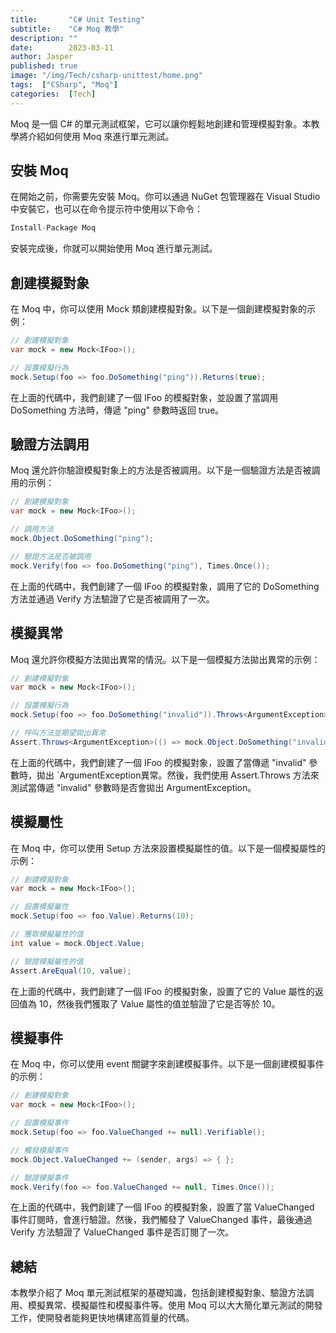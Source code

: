```yaml
---
title:       "C# Unit Testing"
subtitle:    "C# Moq 教學"
description: ""
date:        2023-03-11
author: Jasper
published: true
image: "/img/Tech/csharp-unittest/home.png"
tags:  ["CSharp", "Moq"]
categories:  [Tech]
---
```


Moq 是一個 C# 的單元測試框架，它可以讓你輕鬆地創建和管理模擬對象。本教學將介紹如何使用 Moq 來進行單元測試。

## **安裝 Moq**

在開始之前，你需要先安裝 Moq。你可以通過 NuGet 包管理器在 Visual Studio 中安裝它，也可以在命令提示符中使用以下命令：

```csharp
Install-Package Moq
```
安裝完成後，你就可以開始使用 Moq 進行單元測試。

## **創建模擬對象**

在 Moq 中，你可以使用 Mock 類創建模擬對象。以下是一個創建模擬對象的示例：

```csharp
// 創建模擬對象
var mock = new Mock<IFoo>();

// 設置模擬行為
mock.Setup(foo => foo.DoSomething("ping")).Returns(true);
```
在上面的代碼中，我們創建了一個 IFoo 的模擬對象，並設置了當調用 DoSomething 方法時，傳遞 "ping" 參數時返回 true。

## **驗證方法調用**

Moq 還允許你驗證模擬對象上的方法是否被調用。以下是一個驗證方法是否被調用的示例：

```csharp
// 創建模擬對象
var mock = new Mock<IFoo>();

// 調用方法
mock.Object.DoSomething("ping");

// 驗證方法是否被調用
mock.Verify(foo => foo.DoSomething("ping"), Times.Once());
```

在上面的代碼中，我們創建了一個 IFoo 的模擬對象，調用了它的 DoSomething 方法並通過 Verify 方法驗證了它是否被調用了一次。

## **模擬異常**

Moq 還允許你模擬方法拋出異常的情況。以下是一個模擬方法拋出異常的示例：

```csharp
// 創建模擬對象
var mock = new Mock<IFoo>();

// 設置模擬行為
mock.Setup(foo => foo.DoSomething("invalid")).Throws<ArgumentException>();

// 呼叫方法並期望拋出異常
Assert.Throws<ArgumentException>(() => mock.Object.DoSomething("invalid"));
```

在上面的代碼中，我們創建了一個 IFoo 的模擬對象，設置了當傳遞 "invalid" 參數時，拋出 `ArgumentException異常。然後，我們使用 Assert.Throws 方法來測試當傳遞 "invalid" 參數時是否會拋出 ArgumentException。


## **模擬屬性**

在 Moq 中，你可以使用 Setup 方法來設置模擬屬性的值。以下是一個模擬屬性的示例：

```csharp
// 創建模擬對象
var mock = new Mock<IFoo>();

// 設置模擬屬性
mock.Setup(foo => foo.Value).Returns(10);

// 獲取模擬屬性的值
int value = mock.Object.Value;

// 驗證模擬屬性的值
Assert.AreEqual(10, value);
```

在上面的代碼中，我們創建了一個 IFoo 的模擬對象，設置了它的 Value 屬性的返回值為 10，然後我們獲取了 Value 屬性的值並驗證了它是否等於 10。

## **模擬事件**

在 Moq 中，你可以使用 event 關鍵字來創建模擬事件。以下是一個創建模擬事件的示例：


```csharp
// 創建模擬對象
var mock = new Mock<IFoo>();

// 設置模擬事件
mock.Setup(foo => foo.ValueChanged += null).Verifiable();

// 觸發模擬事件
mock.Object.ValueChanged += (sender, args) => { };

// 驗證模擬事件
mock.Verify(foo => foo.ValueChanged += null, Times.Once());
```

在上面的代碼中，我們創建了一個 IFoo 的模擬對象，設置了當 ValueChanged 事件訂閱時，會進行驗證。然後，我們觸發了 ValueChanged 事件，最後通過 Verify 方法驗證了 ValueChanged 事件是否訂閱了一次。

## **總結**

本教學介紹了 Moq 單元測試框架的基礎知識，包括創建模擬對象、驗證方法調用、模擬異常、模擬屬性和模擬事件等。使用 Moq 可以大大簡化單元測試的開發工作，使開發者能夠更快地構建高質量的代碼。
